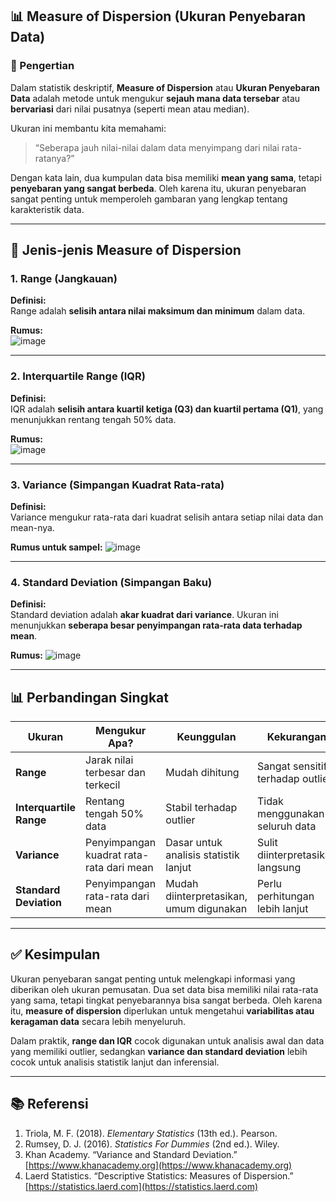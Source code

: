 ## 📊 Measure of Dispersion (Ukuran Penyebaran Data)

### 📌 Pengertian

Dalam statistik deskriptif, **Measure of Dispersion** atau **Ukuran Penyebaran Data** adalah metode untuk mengukur **sejauh mana data tersebar** atau **bervariasi** dari nilai pusatnya (seperti mean atau median).

Ukuran ini membantu kita memahami:

> “Seberapa jauh nilai-nilai dalam data menyimpang dari nilai rata-ratanya?”

Dengan kata lain, dua kumpulan data bisa memiliki **mean yang sama**, tetapi **penyebaran yang sangat berbeda**. Oleh karena itu, ukuran penyebaran sangat penting untuk memperoleh gambaran yang lengkap tentang karakteristik data.

---

## 📘 Jenis-jenis Measure of Dispersion

### 1. **Range (Jangkauan)**

**Definisi:**  
Range adalah **selisih antara nilai maksimum dan minimum** dalam data.

**Rumus:**  
![image](https://github.com/user-attachments/assets/173fabdf-9796-4762-b8cc-12f84a419c59)


---

### 2. **Interquartile Range (IQR)**

**Definisi:**  
IQR adalah **selisih antara kuartil ketiga (Q3) dan kuartil pertama (Q1)**, yang menunjukkan rentang tengah 50% data.

**Rumus:**  
![image](https://github.com/user-attachments/assets/7ca23540-1751-45f4-8ba2-c3dd6091cace)


---

### 3. **Variance (Simpangan Kuadrat Rata-rata)**

**Definisi:**  
Variance mengukur rata-rata dari kuadrat selisih antara setiap nilai data dan mean-nya.

**Rumus untuk sampel:**
![image](https://github.com/user-attachments/assets/f3084605-105a-4715-9f29-de2e22283c96)


---

### 4. **Standard Deviation (Simpangan Baku)**

**Definisi:**  
Standard deviation adalah **akar kuadrat dari variance**. Ukuran ini menunjukkan **seberapa besar penyimpangan rata-rata data terhadap mean**.

**Rumus:**
![image](https://github.com/user-attachments/assets/0da30e64-da71-4106-a1ef-ac6cc8b4935f)


---

## 📊 Perbandingan Singkat

| Ukuran             | Mengukur Apa?                           | Keunggulan                             | Kekurangan                       |
|--------------------|------------------------------------------|----------------------------------------|----------------------------------|
| **Range**          | Jarak nilai terbesar dan terkecil        | Mudah dihitung                         | Sangat sensitif terhadap outlier |
| **Interquartile Range** | Rentang tengah 50% data           | Stabil terhadap outlier                | Tidak menggunakan seluruh data   |
| **Variance**       | Penyimpangan kuadrat rata-rata dari mean | Dasar untuk analisis statistik lanjut  | Sulit diinterpretasikan langsung |
| **Standard Deviation** | Penyimpangan rata-rata dari mean   | Mudah diinterpretasikan, umum digunakan | Perlu perhitungan lebih lanjut   |

---

## ✅ Kesimpulan

Ukuran penyebaran sangat penting untuk melengkapi informasi yang diberikan oleh ukuran pemusatan. Dua set data bisa memiliki nilai rata-rata yang sama, tetapi tingkat penyebarannya bisa sangat berbeda. Oleh karena itu, **measure of dispersion** diperlukan untuk mengetahui **variabilitas atau keragaman data** secara lebih menyeluruh.

Dalam praktik, **range dan IQR** cocok digunakan untuk analisis awal dan data yang memiliki outlier, sedangkan **variance dan standard deviation** lebih cocok untuk analisis statistik lanjut dan inferensial.

---

## 📚 Referensi

1. Triola, M. F. (2018). *Elementary Statistics* (13th ed.). Pearson.  
2. Rumsey, D. J. (2016). *Statistics For Dummies* (2nd ed.). Wiley.  
3. Khan Academy. “Variance and Standard Deviation.”  
   [https://www.khanacademy.org](https://www.khanacademy.org)  
4. Laerd Statistics. “Descriptive Statistics: Measures of Dispersion.”  
   [https://statistics.laerd.com](https://statistics.laerd.com)
